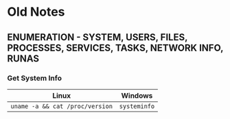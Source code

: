 # Old Notes


## ENUMERATION - SYSTEM, USERS, FILES, PROCESSES, SERVICES, TASKS, NETWORK INFO, RUNAS

### Get System Info

| Linux | Windows |
| ----- | ----- |
|```uname -a && cat /proc/version``` | ```systeminfo``` |

